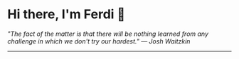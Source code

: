 <h1>Hi there, I'm Ferdi 👋</h1>

<p><em>
  "The fact of the matter is that there will be nothing learned from any challenge in which we don't try our hardest." — Josh Waitzkin
</em></p>

---

